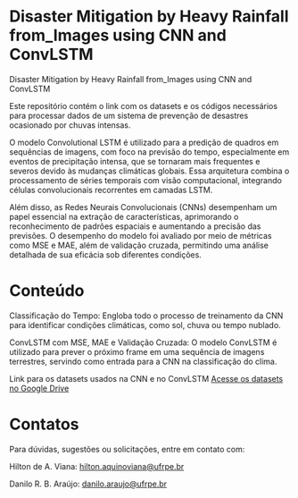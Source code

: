 

# Disaster Mitigation by Heavy Rainfall from_Images using CNN and ConvLSTM

Disaster Mitigation by Heavy Rainfall from_Images using CNN and ConvLSTM

Este repositório contém o link com os datasets e os códigos necessários para processar dados de um sistema de prevenção de desastres ocasionado por chuvas intensas.

O modelo Convolutional LSTM é utilizado para a predição de quadros em sequências de imagens, com foco na previsão do tempo, especialmente em eventos de precipitação intensa, que se tornaram mais frequentes e severos devido às mudanças climáticas globais. Essa arquitetura combina o processamento de séries temporais com visão computacional, integrando células convolucionais recorrentes em camadas LSTM.

Além disso, as Redes Neurais Convolucionais (CNNs) desempenham um papel essencial na extração de características, aprimorando o reconhecimento de padrões espaciais e aumentando a precisão das previsões. O desempenho do modelo foi avaliado por meio de métricas como MSE e MAE, além de validação cruzada, permitindo uma análise detalhada de sua eficácia sob diferentes condições.


# Conteúdo
Classificação do Tempo: Engloba todo o processo de treinamento da CNN para identificar condições climáticas, como sol, chuva ou tempo nublado.

ConvLSTM com MSE, MAE e Validação Cruzada: O modelo ConvLSTM é utilizado para prever o próximo frame em uma sequência de imagens terrestres, servindo como entrada para a CNN na classificação do clima.

Link para os datasets usados na CNN e no ConvLSTM
[Acesse os datasets no Google Drive](https://drive.google.com/drive/folders/1vDhhpAFVIe8KULV02HFx_Ve-P59ukt15?usp=sharing)

# Contatos
Para dúvidas, sugestões ou solicitações, entre em contato com:

Hilton de A. Viana: hilton.aquinoviana@ufrpe.br

Danilo R. B. Araújo: danilo.araujo@ufrpe.br




